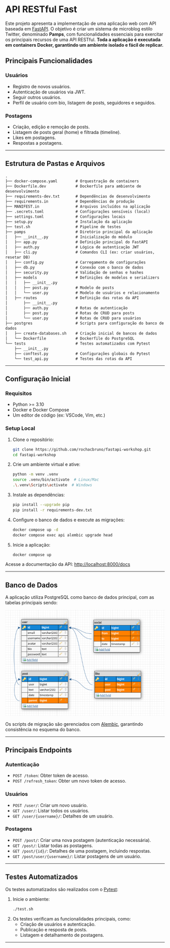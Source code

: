 # API RESTful Fast

Este projeto apresenta a implementação de uma aplicação web com API baseada em [FastAPI](https://fastapi.tiangolo.com/). O objetivo é criar um sistema de microblog estilo Twitter, denominado **Pamps**, com funcionalidades essenciais para exercitar os principais recursos de uma API RESTful. **Toda a aplicação é executada em containers Docker, garantindo um ambiente isolado e fácil de replicar.**

## **Principais Funcionalidades**

### **Usuários**
- Registro de novos usuários.
- Autenticação de usuários via JWT.
- Seguir outros usuários.
- Perfil de usuário com bio, listagem de posts, seguidores e seguidos.

### **Postagens**
- Criação, edição e remoção de posts.
- Listagem de posts geral (home) e filtrada (timeline).
- Likes em postagens.
- Respostas a postagens.

---

## **Estrutura de Pastas e Arquivos**

```
.
├── docker-compose.yaml        # Orquestração de containers
├── Dockerfile.dev             # Dockerfile para ambiente de desenvolvimento
├── requirements-dev.txt       # Dependências de desenvolvimento
├── requirements.in            # Dependências de produção
├── MANIFEST.in                # Arquivos incluídos na aplicação
├── .secrets.toml              # Configurações sensíveis (local)
├── settings.toml              # Configurações locais
├── setup.py                   # Instalação da aplicação
├── test.sh                    # Pipeline de testes
├── pamps                      # Diretório principal da aplicação
│   ├── __init__.py            # Inicialização do módulo
│   ├── app.py                 # Definição principal do FastAPI
│   ├── auth.py                # Lógica de autenticação JWT
│   ├── cli.py                 # Comandos CLI (ex: criar usuários, resetar DB)
│   ├── config.py              # Carregamento de configurações
│   ├── db.py                  # Conexão com o banco de dados
│   ├── security.py            # Validação de senhas e hashes
│   ├── models                 # Definições de modelos e serializers
│   │   ├── __init__.py
│   │   ├── post.py            # Modelo de posts
│   │   └── user.py            # Modelo de usuários e relacionamento
│   ├── routes                 # Definição das rotas da API
│       ├── __init__.py
│       ├── auth.py            # Rotas de autenticação
│       ├── post.py            # Rotas de CRUD para posts
│       └── user.py            # Rotas de CRUD para usuários
├── postgres                   # Scripts para configuração do banco de dados
│   ├── create-databases.sh    # Criação inicial de bancos de dados
│   └── Dockerfile             # Dockerfile do PostgreSQL
└── tests                      # Testes automatizados com Pytest
    ├── __init__.py
    ├── conftest.py            # Configurações globais do Pytest
    └── test_api.py            # Testes das rotas da API
```

---

## **Configuração Inicial**

### **Requisitos**
- Python >= 3.10
- Docker e Docker Compose
- Um editor de código (ex: VSCode, Vim, etc.)

### **Setup Local**
1. Clone o repositório:
   ```bash
   git clone https://github.com/rochacbruno/fastapi-workshop.git
   cd fastapi-workshop
   ```
2. Crie um ambiente virtual e ative:
   ```bash
   python -m venv .venv
   source .venv/bin/activate  # Linux/Mac
   .\.venv\Scripts\activate  # Windows
   ```
3. Instale as dependências:
   ```bash
   pip install --upgrade pip
   pip install -r requirements-dev.txt
   ```
4. Configure o banco de dados e execute as migrações:
   ```bash
   docker compose up -d
   docker compose exec api alembic upgrade head
   ```
5. Inicie a aplicação:
   ```bash
   docker compose up
   ```

Acesse a documentação da API: [http://localhost:8000/docs](http://localhost:8000/docs)

---

## **Banco de Dados**

A aplicação utiliza PostgreSQL como banco de dados principal, com as tabelas principais sendo:

![database](img/image.png)

Os scripts de migração são gerenciados com [Alembic](https://alembic.sqlalchemy.org/), garantindo consistência no esquema do banco.

---

## **Principais Endpoints**

### **Autenticação**
- `POST /token`: Obter token de acesso.
- `POST /refresh_token`: Obter um novo token de acesso.

### **Usuários**
- `POST /user/`: Criar um novo usuário.
- `GET /user/`: Listar todos os usuários.
- `GET /user/{username}/`: Detalhes de um usuário.

### **Postagens**
- `POST /post/`: Criar uma nova postagem (autenticação necessária).
- `GET /post/`: Listar todas as postagens.
- `GET /post/{id}/`: Detalhes de uma postagem, incluindo respostas.
- `GET /post/user/{username}/`: Listar postagens de um usuário.

---

## **Testes Automatizados**
Os testes automatizados são realizados com o [Pytest](https://pytest.org/):

1. Inicie o ambiente:
   ```bash
   ./test.sh
   ```
2. Os testes verificam as funcionalidades principais, como:
   - Criação de usuários e autenticação.
   - Publicação e resposta de posts.
   - Listagem e detalhamento de postagens.

---

